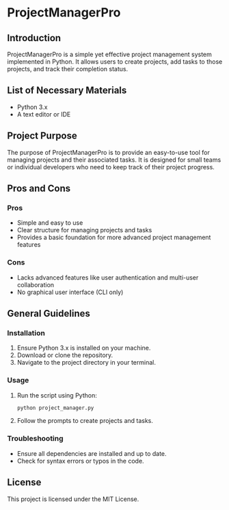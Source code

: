 # ProjectManagerPro

## Introduction
ProjectManagerPro is a simple yet effective project management system implemented in Python. It allows users to create projects, add tasks to those projects, and track their completion status.

## List of Necessary Materials
- Python 3.x
- A text editor or IDE

## Project Purpose
The purpose of ProjectManagerPro is to provide an easy-to-use tool for managing projects and their associated tasks. It is designed for small teams or individual developers who need to keep track of their project progress.

## Pros and Cons
### Pros
- Simple and easy to use
- Clear structure for managing projects and tasks
- Provides a basic foundation for more advanced project management features

### Cons
- Lacks advanced features like user authentication and multi-user collaboration
- No graphical user interface (CLI only)

## General Guidelines
### Installation
1. Ensure Python 3.x is installed on your machine.
2. Download or clone the repository.
3. Navigate to the project directory in your terminal.

### Usage
1. Run the script using Python:
    ```bash
    python project_manager.py
    ```
2. Follow the prompts to create projects and tasks.

### Troubleshooting
- Ensure all dependencies are installed and up to date.
- Check for syntax errors or typos in the code.

## License
This project is licensed under the MIT License.
